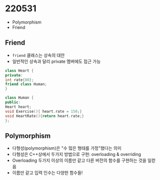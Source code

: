 # 220531

* Polymorphism
* Friend

<!--more-->

## Friend
* `friend` 클래스는 상속의 대안
* 일반적인 상속과 달리 private 멤버에도 접근 가능

```cpp
class Heart {
private:
int rate{80};
friend class Human;
}

class Human {
public:
Heart heart;
void Exercise(){ heart.rate = 150;}
void HeartRate(){return heart.rate;}
};
```

## Polymorphism
* 다형성(polymorphism)은 "수 많은 형태를 가정"했다는 의미
* 다형성은 C++상에서 두가지 방법으로 구현: overloading & overriding
* Overloading 두가지 이상의 이름만 같고 다른 버전의 함수를 구현하는 것을 일컫음
* 이름만 같고 입력 인수는 다양한 함수들!


